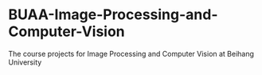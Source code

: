 # BUAA-Image-Processing-and-Computer-Vision
The course projects for Image Processing and Computer Vision at Beihang University
